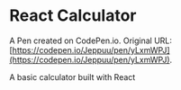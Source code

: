 # React Calculator 

A Pen created on CodePen.io. Original URL: [https://codepen.io/Jeppuu/pen/yLxmWPJ](https://codepen.io/Jeppuu/pen/yLxmWPJ).

A basic calculator built with React